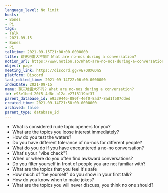 ```yaml
---
language_level: No limit
hosts:
- Bones
- Pi
tags:
- Talk
- 2021-09-15
- Bones
- Pi
talktime: 2021-09-15T21:00:00.0000000
title: 聊天地雷大不同? What are no-nos during a conversation?
notion_url: https://www.notion.so/What-are-no-nos-during-a-conversation-e93e1bed20f54d8cb12ae27f8119bf37
object: page
meeting_link: https://discord.gg/vE7QUXGDnS
platform: Discord
last_edited_time: 2021-09-14T22:06:00.0000000
indexDate: 2021-09-15
name: 聊天地雷大不同? What are no-nos during a conversation?
id: e93e1bed-20f5-4d8c-b12a-e27f8119bf37
parent_database_id: e9339446-880f-4ef0-8ad7-8ad1f507dded
created_time: 2021-09-14T21:58:00.0000000
archived: false
parent_type: database_id
---
```



   - What is considered rude topic openers for you?
   - What are the topics you loose interest immediately?
   - How do you test the waters?
   - Do you have different tolerance of no-nos for different people?
   - What do you do if you have encountered a no-no conversation? 
   - What's your "vibe check"?
   - When or where do you often find awkward conversations?
   - Do you filter yourself in front of people you are not familiar with?
   - What are the topics that you feel it's safe
   - How much of "be yourself" do you show in your first talk?
   - How do you know when to make jokes?
   - What are the topics you will never discuss, you think no one should?









